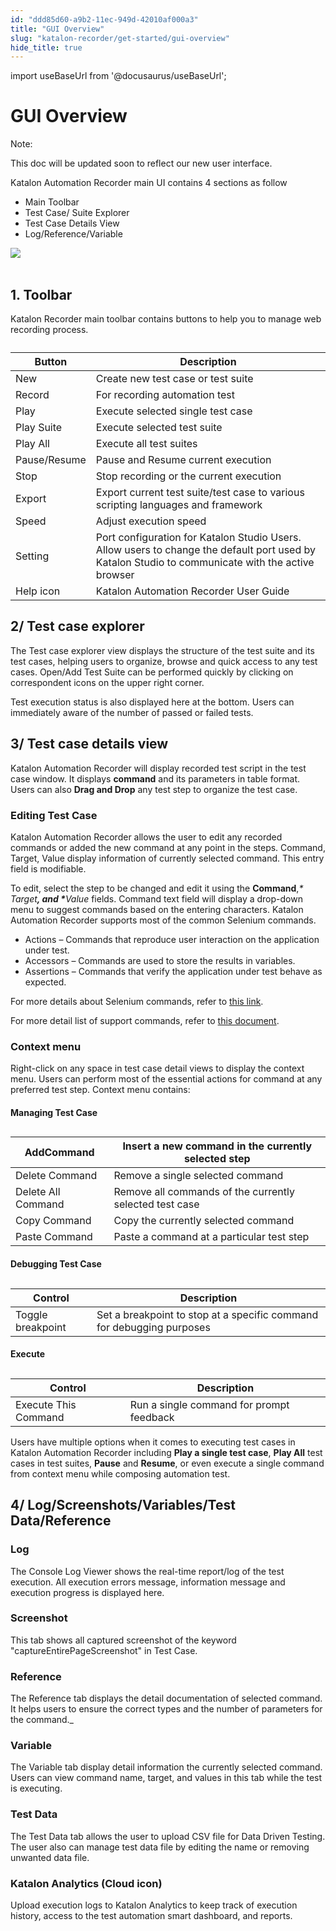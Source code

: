 ```yaml
---
id: "ddd85d60-a9b2-11ec-949d-42010af000a3"
title: "GUI Overview"
slug: "katalon-recorder/get-started/gui-overview"
hide_title: true
---
```

import useBaseUrl from '@docusaurus/useBaseUrl';

    

# <a id="id" class="anchor_top_offset"/><a id="ariaid-title1" class="anchor_top_offset"/>GUI Overview

    
      
<div xmlns="http://www.w3.org/1999/xhtml" className="note note note_note"><span className="note__title">Note:</span> 
  <p className="p">This doc will be updated soon to reflect our new user
    interface.</p>
</div>
      
<p xmlns="http://www.w3.org/1999/xhtml" className="p">Katalon Automation Recorder main UI contains 4 sections as   follow</p> 
      
<ul xmlns="http://www.w3.org/1999/xhtml" className="ul">   <li className="li">Main Toolbar</li>   <li className="li">Test Case/ Suite Explorer</li>   <li className="li">Test Case Details View</li>   <li className="li">Log/Reference/Variable</li> </ul> 
      
<p xmlns="http://www.w3.org/1999/xhtml" className="p">   <img className="image" src={useBaseUrl("https://github.com/katalon-studio/docs-images/raw/master/katalon-recorder/docs/gui-overview/image2018-3-1-183A563A39.png")} /><br /><br /> </p> 
    
  
    

## <a id="id_1" class="anchor_top_offset"/>1. Toolbar

    
      
<p xmlns="http://www.w3.org/1999/xhtml" className="p">Katalon Recorder main toolbar contains buttons to help you to   manage web recording process.</p> 
      
<table xmlns="http://www.w3.org/1999/xhtml" className="table"><caption /><thead className="thead">     <tr className>       <th className="entry anchor_top_offset" id="id_1__entry__1">Button</th>       <th className="entry anchor_top_offset" id="id_1__entry__2">Description</th>     </tr>   </thead><tbody className="tbody">     <tr className>       <td className="entry" headers="id_1__entry__1 id_1__entry__2 ">New</td>       <td className="entry" headers="id_1__entry__1 id_1__entry__2 ">Create new test case or test suite</td>     </tr>     <tr className>       <td className="entry" headers="id_1__entry__1 id_1__entry__2 ">Record</td>       <td className="entry" headers="id_1__entry__1 id_1__entry__2 ">For recording automation test</td>     </tr>     <tr className>       <td className="entry" headers="id_1__entry__1 id_1__entry__2 ">Play</td>       <td className="entry" headers="id_1__entry__1 id_1__entry__2 ">Execute selected single test case</td>     </tr>     <tr className>       <td className="entry" headers="id_1__entry__1 id_1__entry__2 ">Play Suite</td>       <td className="entry" headers="id_1__entry__1 id_1__entry__2 ">Execute selected test suite</td>     </tr>     <tr className>       <td className="entry" headers="id_1__entry__1 id_1__entry__2 ">Play All</td>       <td className="entry" headers="id_1__entry__1 id_1__entry__2 ">Execute all test suites</td>     </tr>     <tr className>       <td className="entry" headers="id_1__entry__1 id_1__entry__2 ">Pause/Resume</td>       <td className="entry" headers="id_1__entry__1 id_1__entry__2 ">Pause and Resume current execution</td>     </tr>     <tr className>       <td className="entry" headers="id_1__entry__1 id_1__entry__2 ">Stop</td>       <td className="entry" headers="id_1__entry__1 id_1__entry__2 ">Stop recording or the current execution</td>     </tr>     <tr className>       <td className="entry" headers="id_1__entry__1 id_1__entry__2 ">Export</td>       <td className="entry" headers="id_1__entry__1 id_1__entry__2 ">Export current test suite/test case to various scripting         languages and framework</td>     </tr>     <tr className>       <td className="entry" headers="id_1__entry__1 id_1__entry__2 ">Speed</td>       <td className="entry" headers="id_1__entry__1 id_1__entry__2 ">Adjust execution speed</td>     </tr>     <tr className>       <td className="entry" headers="id_1__entry__1 id_1__entry__2 ">Setting</td>       <td className="entry" headers="id_1__entry__1 id_1__entry__2 ">Port configuration for Katalon Studio Users. Allow users to         change the default port used by Katalon Studio to communicate with         the active browser</td>     </tr>     <tr className>       <td className="entry" headers="id_1__entry__1 id_1__entry__2 ">Help icon</td>       <td className="entry" headers="id_1__entry__1 id_1__entry__2 ">Katalon Automation Recorder User Guide</td>     </tr>   </tbody></table> 
    
  
    

## <a id="id_2" class="anchor_top_offset"/>2/ Test case explorer

    
      
<p xmlns="http://www.w3.org/1999/xhtml" className="p">The Test case explorer view displays the structure of the test   suite and its test cases, helping users to organize, browse and   quick access to any test cases. Open/Add Test Suite can be   performed quickly by clicking on correspondent icons on the upper   right corner.</p> 
      
<p xmlns="http://www.w3.org/1999/xhtml" className="p">Test execution status is also displayed here at the bottom.   Users can immediately aware of the number of passed or failed   tests.</p> 
    
  
    

## <a id="id_3" class="anchor_top_offset"/>3/ Test case details view

    
      
<p xmlns="http://www.w3.org/1999/xhtml" className="p">Katalon Automation Recorder will display recorded test script in   the test case window. It   displays <strong className="ph b">command</strong> and   its parameters in table format. Users can   also <strong className="ph b">Drag and Drop</strong> any test step to   organize the test case.</p> 
    
          

### <a id="id_4" class="anchor_top_offset"/>Editing Test Case

<p xmlns="http://www.w3.org/1999/xhtml" className="p">Katalon Automation Recorder allows the user to edit any recorded   commands or added the new command at any point in the steps.   Command, Target, Value display information of currently   selected command. This entry field is modifiable.</p> 
<p xmlns="http://www.w3.org/1999/xhtml" className="p">To edit, select the step to be changed and edit it using   the <strong className="ph b">Command</strong>,<em className="ph i">* Target<strong className="ph b">,       and *</strong>Value</em> fields. Command text field will   display a drop-down menu to suggest commands based on the entering   characters. Katalon Automation Recorder supports most of the common   Selenium commands.</p> 
<ul xmlns="http://www.w3.org/1999/xhtml" className="ul"><li className="li">Actions – Commands that reproduce user interaction on the     application under test.</li><li className="li">Accessors – Commands are used to store the results in     variables.</li><li className="li">Assertions – Commands that verify the application under     test behave as expected.</li></ul> 
<p xmlns="http://www.w3.org/1999/xhtml" className="p">For more details about Selenium commands, refer to <a className="xref j-external-link" href="http://www.seleniumhq.org/docs/02_selenium_ide.jsp#selenium-commands-selenese" target="_blank">this     link</a>.</p> 
<p xmlns="http://www.w3.org/1999/xhtml" className="p">For more detail list of support commands, refer to <a className="xref j-external-link" href="https://docs.katalon.com/display/KR/Selenese+%28Selenium+IDE%29+Commands+Reference" target="_blank">this     document</a>.</p> 
      

### <a id="id_5" class="anchor_top_offset"/>Context menu

      
        
<p xmlns="http://www.w3.org/1999/xhtml" className="p">Right-click on any space in test case detail views to display   the context menu. Users can perform most of the essential actions   for command at any preferred test step. Context menu contains:</p> 
      
                      
        
<h4 xmlns="http://www.w3.org/1999/xhtml" className="title topictitle4 anchor_top_offset" id="id_6">Managing Test Case</h4> 
        
          
<table xmlns="http://www.w3.org/1999/xhtml" className="table"><caption /><thead className="thead">     <tr className>       <th className="entry anchor_top_offset" id="id_6__entry__1">AddCommand</th>       <th className="entry anchor_top_offset" id="id_6__entry__2">Insert a new command in the currently selected step</th>     </tr>   </thead><tbody className="tbody">     <tr className>       <td className="entry" headers="id_6__entry__1 id_6__entry__2 ">Delete Command</td>       <td className="entry" headers="id_6__entry__1 id_6__entry__2 ">Remove a single selected command</td>     </tr>     <tr className>       <td className="entry" headers="id_6__entry__1 id_6__entry__2 ">Delete All Command</td>       <td className="entry" headers="id_6__entry__1 id_6__entry__2 ">Remove all commands of the currently selected test case</td>     </tr>     <tr className>       <td className="entry" headers="id_6__entry__1 id_6__entry__2 ">Copy Command</td>       <td className="entry" headers="id_6__entry__1 id_6__entry__2 ">Copy the currently selected command</td>     </tr>     <tr className>       <td className="entry" headers="id_6__entry__1 id_6__entry__2 ">Paste Command</td>       <td className="entry" headers="id_6__entry__1 id_6__entry__2 ">Paste a command at a particular test step</td>     </tr>   </tbody></table> 
        
      
<h4 xmlns="http://www.w3.org/1999/xhtml" className="title topictitle4 anchor_top_offset" id="id_7">Debugging Test Case</h4> 
<table xmlns="http://www.w3.org/1999/xhtml" className="table"><caption /><colgroup><col style={{width: '50%'}} /><col style={{width: '50%'}} /></colgroup><thead className="thead"><tr className><th className="entry anchor_top_offset" id="id_7__entry__1">Control</th><th className="entry anchor_top_offset" id="id_7__entry__2">Description</th></tr></thead><tbody className="tbody"><tr className><td className="entry" headers="id_7__entry__1 id_7__entry__2 ">Toggle breakpoint</td><td className="entry" headers="id_7__entry__1 id_7__entry__2 ">Set a breakpoint to stop at a specific command for debugging purposes</td></tr></tbody></table> 
<h4 xmlns="http://www.w3.org/1999/xhtml" className="title topictitle4 anchor_top_offset" id="id_8">Execute</h4> 
<table xmlns="http://www.w3.org/1999/xhtml" className="table"><caption /><colgroup><col style={{width: '50%'}} /><col style={{width: '50%'}} /></colgroup><thead className="thead"><tr className><th className="entry anchor_top_offset" id="id_8__entry__1">Control</th><th className="entry anchor_top_offset" id="id_8__entry__2">Description</th></tr></thead><tbody className="tbody"><tr className><td className="entry" headers="id_8__entry__1 id_8__entry__2 ">Execute This Command</td><td className="entry" headers="id_8__entry__1 id_8__entry__2 ">Run a single command for prompt feedback</td></tr></tbody></table> 
<p xmlns="http://www.w3.org/1999/xhtml" className="p">Users have multiple options when it comes to executing test   cases in Katalon Automation Recorder   including <strong className="ph b">Play a single test     case</strong>, <strong className="ph b">Play All</strong> test cases in test   suites, <strong className="ph b">Pause</strong> and <strong className="ph b">Resume</strong>,   or even execute   a single command from context menu while composing automation test.</p> 
    

## <a id="id_9" class="anchor_top_offset"/>4/ Log/Screenshots/Variables/Test Data/Reference

    
      
<p xmlns="http://www.w3.org/1999/xhtml" className="p"> </p> 
    
                          
      

### <a id="id_10" class="anchor_top_offset"/>Log

      
        
<p xmlns="http://www.w3.org/1999/xhtml" className="p">The Console Log Viewer shows the real-time report/log of the   test execution. All execution errors message, information message   and execution progress is displayed here.</p> 
      
    
      

### <a id="id_11" class="anchor_top_offset"/>Screenshot

      
        
<p xmlns="http://www.w3.org/1999/xhtml" className="p">This tab shows all captured screenshot of the keyword   "captureEntirePageScreenshot" in Test Case.</p> 
      
    
      

### <a id="id_12" class="anchor_top_offset"/>Reference

      
        
<p xmlns="http://www.w3.org/1999/xhtml" className="p">The Reference tab displays the detail documentation of selected   command. It helps users to ensure the correct types and the number   of parameters for the command._</p> 
      
    
      

### <a id="id_13" class="anchor_top_offset"/>Variable

      
        
<p xmlns="http://www.w3.org/1999/xhtml" className="p">The Variable tab display detail information the currently   selected command. Users can view command name, target, and values   in this tab while the test is executing.</p> 
      
    
      

### <a id="id_14" class="anchor_top_offset"/>Test Data

      
        
<p xmlns="http://www.w3.org/1999/xhtml" className="p">The Test Data tab allows the user to upload CSV file for Data   Driven Testing. The user also can manage test data file by editing   the name or removing unwanted data file.</p> 
      
    
      

### <a id="id_15" class="anchor_top_offset"/>Katalon Analytics (Cloud icon)

      
        
<p xmlns="http://www.w3.org/1999/xhtml" className="p">Upload execution logs to Katalon Analytics to keep track of   execution history, access to the test automation smart dashboard,   and reports.</p> 
      
    
